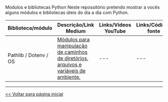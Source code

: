 Módulos e bibliotecas Python
Neste repossitório pretendo mostrar a vocês alguns módulos e bibliotecas úteis do dia a dia com Python.

| Biblioteca/módulo | Descrição/Link Medium | Links/Vídeos YouTube | Links/Códigos fonte |
| --- | --- | --- | --- |
| Pathlib / Dotenv / OS | [Módulos para manipulação de caminhos de diretórios, arquivos e variáveis de ambiente.](https://medium.com/@dev.daniel.amorim/manipula%C3%A7ao-de-caminhos-de-arquivos-968e00b8a361) | --- | --- |



<hr>

[<< Voltar para página inicial](https://github.com/dev-daniel-amorim)
